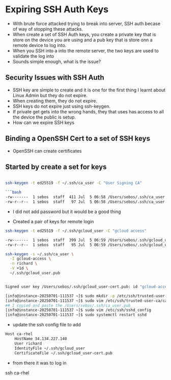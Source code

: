 # Expiring SSH Auth Keys

- With brute force attacked trying to break into server, SSH auth becase of way of stopping these attacks.
- When create a set of SSH Auth keys, you create a private key that is store on the device you are using and a pub key that is store onn a remote device to log into.
- When you SSH into a into the remote server, the two keys are used to validate the log into
- Sounds simple enough, what is the issue?

## Security Issues with SSH Auth
- SSH key are simple to create and it is one for the first thing I learnt about Linux Admin but they do not expire.
- When creating them, they do not expire.
- SSH keys do not expire just  using ssh-keygen.
- If private get gets into the wrong hands, they that uses has access to all the device the public is setup.
- How can we expire SSH keys

## Binding a OpenSSH Cert to a set of SSH keys
- OpenSSH can create certificates
## Started by create a set for keys

```bash

ssh-keygen -t ed25519 -f ~/.ssh/ca_user -C "User Signing CA"

```bash
-rw-------  1 sebos  staff  411 Jul  5 06:58 /Users/sebos/.ssh/ca_user
-rw-r--r--  1 sebos  staff   97 Jul  5 06:58 /Users/sebos/.ssh/ca_user.pub
```

- I did not add password but it would be a good thing

- Created a pair of keys for remote login

```bash
ssh-keygen -t ed25519 -f ~/.ssh/gcloud_user -C "gcloud access"
```

```bash
-rw-------  1 sebos  staff  399 Jul  5 06:59 /Users/sebos/.ssh/gcloud_user
-rw-r--r--  1 sebos  staff   95 Jul  5 06:59 /Users/sebos/.ssh/gcloud_user.pub
```

```bash
ssh-keygen -s ~/.ssh/ca_user \
  -I gcloud-access \
  -n richard \
  -V +1d \
  ~/.ssh/gcloud_user.pub


Signed user key /Users/sebos/.ssh/gcloud_user-cert.pub: id "gcloud-access" serial 0 for richard valid from 2025-07-05T07:05:00 to 2025-07-06T07:06:33
```

```bash
[info@instance-20250701-111537 ~]$ sudo mkdir -p /etc/ssh/trusted-user-ca
[info@instance-20250701-111537 ~]$ sudo vim /etc/ssh/trusted-user-ca/ca_user.pub
## I copied and paste the /Users/sebos/.ssh/ca_user.pub
[info@instance-20250701-111537 ~]$ sudo vim /etc/ssh/sshd_config
[info@instance-20250701-111537 ~]$ sudo systemctl restart sshd
```

- update the ssh config file to add 
```bash
Host ca-rhel
    HostName 34.134.227.140
    User richard
    IdentityFile ~/.ssh/gcloud_user
    CertificateFile ~/.ssh/gcloud_user-cert.pub
```

- from there it was to log in

ssh ca-rhel
